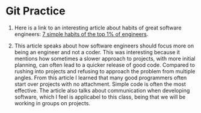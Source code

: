 # Git Practice
1. Here is a link to an interesting article about habits of great software engineers: [7 simple habits of the top 1% of engineers](https://engineercodex.substack.com/p/7-simple-habits-of-the-top-1-of-engineers?utm_source=tldrnewsletter).

2. This article speaks about how software engineers should focus more on being an engineer and not a coder. This was interesting because it mentions how sometimes a slower approach to projects, with more initial planning, can often lead to a quicker release of good code. Compared to rushing into projects and refusing to approach the problem from multiple angles. From this article I learned that many good programmers often start over projects with no attachment. Simple code is often the most effective. The article also talks about communication when developing software, which I feel is applicabel to this class, being that we will be working in groups on projects.